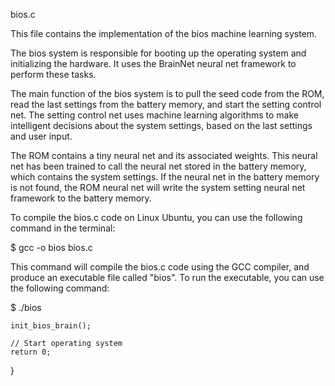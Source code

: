 

bios.c

This file contains the implementation of the bios machine learning system.

The bios system is responsible for booting up the operating system and initializing the hardware. It uses the BrainNet neural net framework to perform these tasks.

The main function of the bios system is to pull the seed code from the ROM, read the last settings from the battery memory, and start the setting control net. The setting control net uses machine learning algorithms to make intelligent decisions about the system settings, based on the last settings and user input.

The ROM contains a tiny neural net and its associated weights. This neural net has been trained to call the neural net stored in the battery memory, which contains the system settings. If the neural net in the battery memory is not found, the ROM neural net will write the system setting neural net framework to the battery memory.

To compile the bios.c code on Linux Ubuntu, you can use the following command in the terminal:

$ gcc -o bios bios.c

This command will compile the bios.c code using the GCC compiler, and produce an executable file called "bios". To run the executable, you can use the following command:

$ ./bios


    init_bios_brain();

    // Start operating system
    return 0;
}



